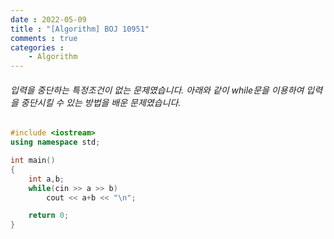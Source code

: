 ```yaml
---
date : 2022-05-09
title : "[Algorithm] BOJ 10951"
comments : true
categories :
    - Algorithm
---
```


###### 입력을 중단하는 특정조건이 없는 문제였습니다. 아래와 같이 while문을 이용하여 입력을 중단시킬 수 있는 방법을 배운 문제였습니다.
```c++
#include <iostream>
using namespace std;

int main()
{
    int a,b;
    while(cin >> a >> b)
        cout << a+b << "\n";

    return 0;
}
```